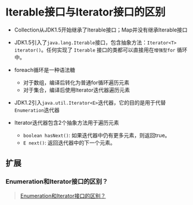 # Iterable接口与Iterator接口的区别

-   Collection从JDK1.5开始继承了Iterable接口；Map并没有继承Iterable接口

-   JDK1.5引入了`java.lang.Iterable`接口，包含抽象方法：`Iterator<T> iterator()`。任何实现了 `Iterable` 接口的类都可以直接用在`增强型for` 循环中。

-   foreach循环是一种语法糖
    -   对于数组，编译后转化为普通for循环遍历元素
    -   对于集合，编译后使用Iterator迭代器遍历元素
-   JDK1.2引入`java.util.Iterator<E>`迭代器，它的目的是用于代替`Enumeration`迭代器
-   Iterator迭代器包含2个抽象方法用于遍历元素
    -   `boolean hasNext()`: 如果迭代器中仍有更多元素，则返回true。
    -   `E next()`: 返回迭代器中的下一个元素。

## 扩展

### Enumeration和Iterator接口的区别？

> [Enumeration和Iterator接口的区别？](./Enumeration和Iterator接口的区别？.md)